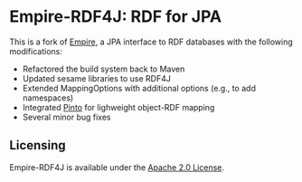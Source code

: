 # Empire-RDF4J: RDF for JPA

This is a fork of [Empire](https://github.com/mhgrove/Empire), a JPA interface to RDF databases with the following
 modifications:
 
 * Refactored the build system back to Maven
 * Updated sesame libraries to use RDF4J
 * Extended MappingOptions with additional options (e.g., to add namespaces)
 * Integrated [Pinto](https://github.com/stardog-union/pinto) for lighweight object-RDF mapping
 * Several minor bug fixes

## Licensing

Empire-RDF4J is available under the [Apache 2.0 License](http://www.apache.org/licenses/LICENSE-2.0.html).